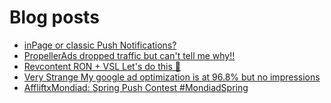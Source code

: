# Blog posts
<!-- BLOG-POST-LIST:START -->
- [inPage or classic Push Notifications?](https://afflift.com/f/threads/inpage-or-classic-push-notifications.10471/)
- [PropellerAds dropped traffic but can&#39;t tell me why!!](https://afflift.com/f/threads/propellerads-dropped-traffic-but-cant-tell-me-why.10467/)
- [Revcontent RON + VSL Let&#39;s do this 🚀](https://afflift.com/f/threads/revcontent-ron-vsl-lets-do-this-%F0%9F%9A%80.9662/)
- [Very Strange My google ad optimization is at 96.8% but no impressions](https://afflift.com/f/threads/very-strange-my-google-ad-optimization-is-at-96-8-but-no-impressions.10473/)
- [AffliftxMondiad: Spring Push Contest #MondiadSpring](https://afflift.com/f/threads/affliftxmondiad-spring-push-contest-mondiadspring.10465/)
<!-- BLOG-POST-LIST:END -->
